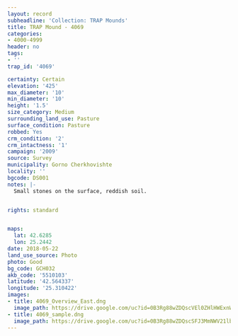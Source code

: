 ```yaml
---
layout: record
subheadline: 'Collection: TRAP Mounds'
title: TRAP Mound - 4069
categories:
- 4000-4999
header: no
tags:
- ''
trap_id: '4069'

certainty: Certain
elevation: '425'
max_diameter: '10'
min_diameter: '10'
height: '1.5'
size_category: Medium
surrounding_land_use: Pasture
surface_condition: Pasture
robbed: Yes
crm_condition: '2'
crm_intactness: '1'
campaign: '2009'
source: Survey
municipality: Gorno Cherkhovishte
locality: ''
bgcode: DS001
notes: |-
  Small stones on the surface, reddish soil.


rights: standard


maps:
  lat: 42.6285
  lon: 25.2442
date: 2018-05-22
land_use_source: Photo
photo: Good
bg_code: GCH032
akb_code: '5510103'
latitude: '42.564337'
longitude: '25.310422'
images:
- title: 4069_Overview_East.dng
  image_path: https://drive.google.com/uc?id=0B3Rg88wZDQscVEl0ZHlHWExnWnc
- title: 4069_sample.dng
  image_path: https://drive.google.com/uc?id=0B3Rg88wZDQscSFJ3MmNWV21lbDg
---
```

